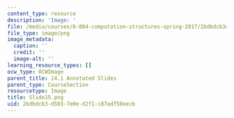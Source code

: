 ```yaml
---
content_type: resource
description: 'Image: '
file: /media/courses/6-004-computation-structures-spring-2017/2bdbdcb3d5037e0ed2f1c87adf58eecb_Slide15.png
file_type: image/png
image_metadata:
  caption: ''
  credit: ''
  image-alt: ''
learning_resource_types: []
ocw_type: OCWImage
parent_title: 14.1 Annotated Slides
parent_type: CourseSection
resourcetype: Image
title: Slide15.png
uid: 2bdbdcb3-d503-7e0e-d2f1-c87adf58eecb
---
```

